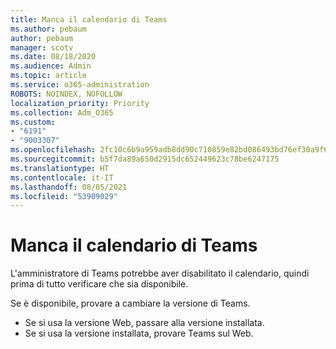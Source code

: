 ```yaml
---
title: Manca il calendario di Teams
ms.author: pebaum
author: pebaum
manager: scotv
ms.date: 08/18/2020
ms.audience: Admin
ms.topic: article
ms.service: o365-administration
ROBOTS: NOINDEX, NOFOLLOW
localization_priority: Priority
ms.collection: Adm_O365
ms.custom:
- "6191"
- "9003307"
ms.openlocfilehash: 2fc10c6b9a959adb8dd90c710859e82bd086493bd76ef30a9f6239713ec32109
ms.sourcegitcommit: b5f7da89a650d2915dc652449623c78be6247175
ms.translationtype: HT
ms.contentlocale: it-IT
ms.lasthandoff: 08/05/2021
ms.locfileid: "53909029"
---
```

# <a name="teams-calendar-is-missing"></a>Manca il calendario di Teams

L'amministratore di Teams potrebbe aver disabilitato il calendario, quindi prima di tutto verificare che sia disponibile.

Se è disponibile, provare a cambiare la versione di Teams.

- Se si usa la versione Web, passare alla versione installata.
- Se si usa la versione installata, provare Teams sul Web.